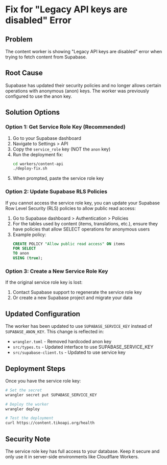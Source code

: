 # Fix for "Legacy API keys are disabled" Error

## Problem
The content worker is showing "Legacy API keys are disabled" error when trying to fetch content from Supabase.

## Root Cause
Supabase has updated their security policies and no longer allows certain operations with anonymous (anon) keys. The worker was previously configured to use the anon key.

## Solution Options

### Option 1: Get Service Role Key (Recommended)
1. Go to your Supabase dashboard
2. Navigate to Settings > API
3. Copy the `service_role` key (NOT the `anon` key)
4. Run the deployment fix:
   ```bash
   cd workers/content-api
   ./deploy-fix.sh
   ```
5. When prompted, paste the service role key

### Option 2: Update Supabase RLS Policies
If you cannot access the service role key, you can update your Supabase Row Level Security (RLS) policies to allow public read access:

1. Go to Supabase dashboard > Authentication > Policies
2. For the tables used by content (items, translations, etc.), ensure they have policies that allow SELECT operations for anonymous users
3. Example policy:
   ```sql
   CREATE POLICY "Allow public read access" ON items
   FOR SELECT
   TO anon
   USING (true);
   ```

### Option 3: Create a New Service Role Key
If the original service role key is lost:
1. Contact Supabase support to regenerate the service role key
2. Or create a new Supabase project and migrate your data

## Updated Configuration
The worker has been updated to use `SUPABASE_SERVICE_KEY` instead of `SUPABASE_ANON_KEY`. This change is reflected in:
- `wrangler.toml` - Removed hardcoded anon key
- `src/types.ts` - Updated interface to use SUPABASE_SERVICE_KEY
- `src/supabase-client.ts` - Updated to use service key

## Deployment Steps
Once you have the service role key:

```bash
# Set the secret
wrangler secret put SUPABASE_SERVICE_KEY

# Deploy the worker
wrangler deploy

# Test the deployment
curl https://content.tikoapi.org/health
```

## Security Note
The service role key has full access to your database. Keep it secure and only use it in server-side environments like Cloudflare Workers.